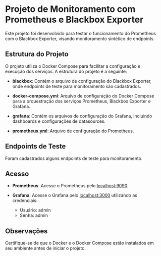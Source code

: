 # Projeto de Monitoramento com Prometheus e Blackbox Exporter

Este projeto foi desenvolvido para testar o funcionamento do Prometheus com o Blackbox Exporter, visando monitoramento sintético de endpoints.

## Estrutura do Projeto

O projeto utiliza o Docker Compose para facilitar a configuração e execução dos serviços. A estrutura do projeto é a seguinte:


- **blackbox**: Contém o arquivo de configuração do Blackbox Exporter, onde endpoints de teste para monitoramento são cadastrados.

- **docker-compose.yml**: Arquivo de configuração do Docker Compose para a orquestração dos serviços Prometheus, Blackbox Exporter e Grafana.

- **grafana**: Contém os arquivos de configuração do Grafana, incluindo dashboards e configurações de datasources.

- **prometheus.yml**: Arquivo de configuração do Prometheus.

## Endpoints de Teste

Foram cadastrados alguns endpoints de teste para monitoramento.

## Acesso

- **Prometheus**: Acesse o Prometheus pelo [localhost:9090](http://localhost:9090).

- **Grafana**: Acesse o Grafana pelo [localhost:3000](http://localhost:3000) utilizando as credenciais:
  - Usuário: admin
  - Senha: admin

## Observações

Certifique-se de que o Docker e o Docker Compose estão instalados em seu ambiente antes de iniciar o projeto.
